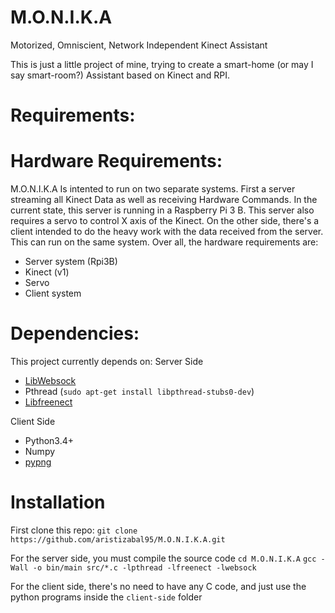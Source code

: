 # M.O.N.I.K.A
Motorized, Omniscient, Network Independent Kinect Assistant

This is just a little project of mine, trying to create a smart-home (or may I say smart-room?) Assistant based on Kinect and RPI. 

# Requirements:
  # Hardware Requirements:
  M.O.N.I.K.A Is intented to run on two separate systems. First a server streaming all Kinect Data as well as receiving Hardware Commands. In the current state, this server is running in a Raspberry Pi 3 B. This server also requires a servo to control X axis of the Kinect. On the other side, there's a client intended to do the heavy work with the data received from the server. This can run on the same system.
  Over all, the hardware requirements are:
  - Server system (Rpi3B)
  - Kinect (v1)
  - Servo
  - Client system
  
  # Dependencies:
  This project currently depends on:
  Server Side
  - [LibWebsock](https://github.com/payden/libwebsock)
  - Pthread (`sudo apt-get install libpthread-stubs0-dev`)
  - [Libfreenect](https://github.com/OpenKinect/libfreenect)
  
  Client Side
  - Python3.4+
  - Numpy
  - [pypng](https://github.com/drj11/pypng)

# Installation

First clone this repo:
`git clone https://github.com/aristizabal95/M.O.N.I.K.A.git`

For the server side, you must compile the source code
`cd M.O.N.I.K.A`
`gcc -Wall -o bin/main src/*.c -lpthread -lfreenect -lwebsock`

For the client side, there's no need to have any C code, and just use the python programs inside the `client-side` folder
